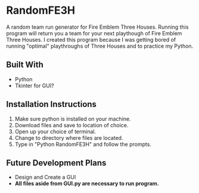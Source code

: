 # RandomFE3H

A random team run generator for Fire Emblem Three Houses. Running this program will return you a team for your next playthough of Fire Emblem Three Houses. I created this program because I was getting bored of running "optimal" playthroughs of Three Houses and to practice my Python. 

## Built With

* Python
* Tkinter for GUI?

## Installation Instructions

1. Make sure python is installed on your machine.
1. Download files and save to location of choice.
1. Open up your choice of terminal.
1. Change to directory where files are located. 
1. Type in "Python RandomFE3H" and follow the prompts.

## Future Development Plans

* Design and Create a GUI
* **All files aside from GUI.py are necessary to run program.**
